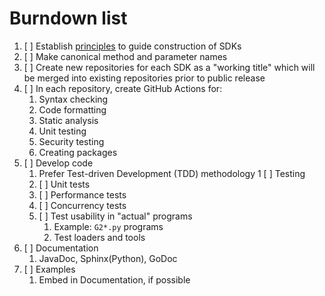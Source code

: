 # Burndown list

1. [ ] Establish [principles](principles.md) to guide construction of SDKs
1. [ ] Make canonical method and parameter names
1. [ ] Create new repositories for each SDK as a "working title" which will be merged into existing repositories prior to public release
1. [ ] In each repository, create GitHub Actions for:
    1. Syntax checking
    1. Code formatting
    1. Static analysis
    1. Unit testing
    1. Security testing
    1. Creating packages
1. [ ] Develop code
    1. Prefer Test-driven Development (TDD) methodology
1 [ ] Testing
    1. [ ] Unit tests
    1. [ ] Performance tests
    1. [ ] Concurrency tests
    1. [ ] Test usability in "actual" programs
        1. Example: `G2*.py` programs
        1. Test loaders and tools
1. [ ] Documentation
    1. JavaDoc, Sphinx(Python), GoDoc
1. [ ] Examples
    1. Embed in Documentation, if possible
